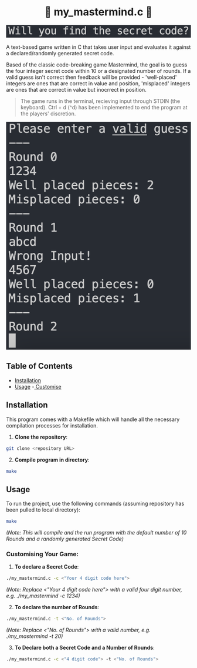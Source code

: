 # <h1 align="center" >&#128290; my_mastermind.c &#128290;</h1>

![Alt Text - "Will you find the secret code?" The opening line of the game](./screenshots/Screenshot_1.png)

A text-based game written in C that takes user input and evaluates it against a declared/randomly generated secret code. 

Based of the classic code-breaking game Mastermind, the goal is to guess the four integer secret code within 10 or a designated number of rounds. If a valid guess isn't correct then feedback will be provided - 'well-placed' integers are ones that are correct in value and position, 'misplaced' integers are ones that are correct in value but inocrrect in position.

>The game runs in the terminal, 
>recieving input through STDIN (the keyboard). 
>Ctrl + d (^d) has been implemented 
>to end the program at the players' discretion.

![Alt Text - A screenshot of the game running, specifically the text prompts in the terminal](./screenshots/Screenshot_2.png)

## Table of Contents
- [Installation](#installation)
- [Usage](#usage)
    -[ Customise](#customising-your-game)

## Installation

This program comes with a Makefile which will handle all the necessary compilation processes for installation.

1. **Clone the repository**:
```bash
git clone <repository URL>
```

2. **Compile program in directory**:
```bash
make
```

## Usage

To run the project, use the following commands (assuming repository has been pulled to local directory):

```bash
make
```
*(Note: This will compile and the run program with the default number of 10 Rounds and a randomly generated Secret Code)*

### Customising Your Game:

1. **To declare a Secret Code**:

```bash
./my_mastermind.c -c <"Your 4 digit code here">
```
*(Note: Replace <"Your 4 digit code here"> with a valid four digit number, e.g. ./my_mastermind -c 1234)*


2. **To declare the number of Rounds**:

```bash
./my_mastermind.c -t <"No. of Rounds">
```

*(Note: Replace <"No. of Rounds"> with a valid number, e.g. ./my_mastermind -t 20)*


3. **To Declare both a Secret Code and a Number of Rounds**:

```bash
./my_mastermind.c -c <"4 digit code"> -t <"No. of Rounds">
```